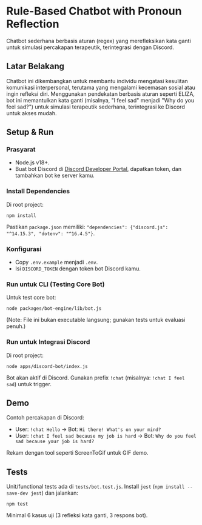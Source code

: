 # Rule-Based Chatbot with Pronoun Reflection

Chatbot sederhana berbasis aturan (regex) yang merefleksikan kata ganti untuk simulasi percakapan terapeutik, terintegrasi dengan Discord.

## Latar Belakang
Chatbot ini dikembangkan untuk membantu individu mengatasi kesulitan komunikasi interpersonal, terutama yang mengalami kecemasan sosial atau ingin refleksi diri. Menggunakan pendekatan berbasis aturan seperti ELIZA, bot ini memantulkan kata ganti (misalnya, "I feel sad" menjadi "Why do you feel sad?") untuk simulasi terapeutik sederhana, terintegrasi ke Discord untuk akses mudah.

## Setup & Run

### Prasyarat
- Node.js v18+.
- Buat bot Discord di [Discord Developer Portal](https://discord.com/developers/applications), dapatkan token, dan tambahkan bot ke server kamu.

### Install Dependencies
Di root project:
```
npm install
```
Pastikan `package.json` memiliki: `"dependencies": {"discord.js": "^14.15.3", "dotenv": "^16.4.5"}`.

### Konfigurasi
- Copy `.env.example` menjadi `.env`.
- Isi `DISCORD_TOKEN` dengan token bot Discord kamu.

### Run untuk CLI (Testing Core Bot)
Untuk test core bot:
```
node packages/bot-engine/lib/bot.js
```
(Note: File ini bukan executable langsung; gunakan tests untuk evaluasi penuh.)

### Run untuk Integrasi Discord
Di root project:
```
node apps/discord-bot/index.js
```
Bot akan aktif di Discord. Gunakan prefix `!chat` (misalnya: `!chat I feel sad`) untuk trigger.

## Demo
Contoh percakapan di Discord:
- User: `!chat Hello` → Bot: `Hi there! What's on your mind?`
- User: `!chat I feel sad because my job is hard` → Bot: `Why do you feel sad because your job is hard?`

Rekam dengan tool seperti ScreenToGif untuk GIF demo.

## Tests
Unit/functional tests ada di `tests/bot.test.js`. Install `jest` (`npm install --save-dev jest`) dan jalankan:
```
npm test
```
Minimal 6 kasus uji (3 refleksi kata ganti, 3 respons bot).
